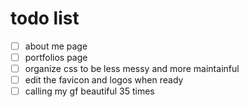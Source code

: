 # todo list

- [ ] about me page  
- [ ] portfolios page  
- [ ] organize css to be less messy and more maintainful  
- [ ] edit the favicon and logos when ready  
- [ ] calling my gf beautiful 35 times